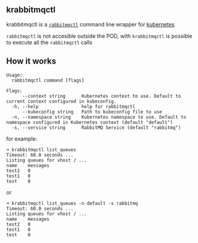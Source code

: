## krabbitmqctl

krabbitmqctl is a [`rabbitmqctl`](https://www.rabbitmq.com/rabbitmqctl.8.html)  command line wrapper for [kubernetes](https://kubernetes.io/) 

`rabbitmqctl` is not accesible outside the POD, with `krabbitmqctl` is possible to execute all the `rabbitmqctl` calls


## How it works

```
Usage:
  rabbitmqctl command [flags]

Flags:
      --context string      Kubernetes context to use. Default to current context configured in kubeconfig.
  -h, --help                help for rabbitmqctl
      --kubeconfig string   Path to kubeconfig file to use
  -n, --namespace string    Kubernetes namespace to use. Default to namespace configured in Kubernetes context (default "default")
  -s, --service string      RabbitMQ Service (default "rabbitmq")
```

for example:

```
➜ krabbitmqctl list_queues
Timeout: 60.0 seconds ...
Listing queues for vhost / ...
name    messages
test2   0
test1   0
test    0
```

or

```
➜ krabbitmqctl list_queues -n default -s rabbitmq
Timeout: 60.0 seconds ...
Listing queues for vhost / ...
name    messages
test2   0
test1   0
test    0
```

